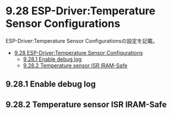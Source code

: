 # 9.28 ESP-Driver:Temperature Sensor Configurations
ESP-Driver:Temperature Sensor Configurationsの設定を記載。

- [9.28 ESP-Driver:Temperature Sensor Configurations](#928-esp-drivertemperature-sensor-configurations)
  - [9.28.1 Enable debug log](#9281-enable-debug-log)
  - [9.28.2 Temperature sensor ISR IRAM-Safe](#9282-temperature-sensor-isr-iram-safe)

## 9.28.1 Enable debug log
## 9.28.2 Temperature sensor ISR IRAM-Safe
